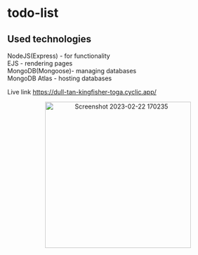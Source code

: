 # todo-list

## Used technologies 
NodeJS(Express) - for functionality<br>
EJS - rendering pages<br>
MongoDB(Mongoose)- managing databases<br>
MongoDB Atlas - hosting databases<br>

Live link https://dull-tan-kingfisher-toga.cyclic.app/

<p align="center">
  <img width="332" alt="Screenshot 2023-02-22 170235" src="https://user-images.githubusercontent.com/125278159/220682694-feb51cba-71ee-4669-8b63-6ce4b0b717ce.png">
</p>
